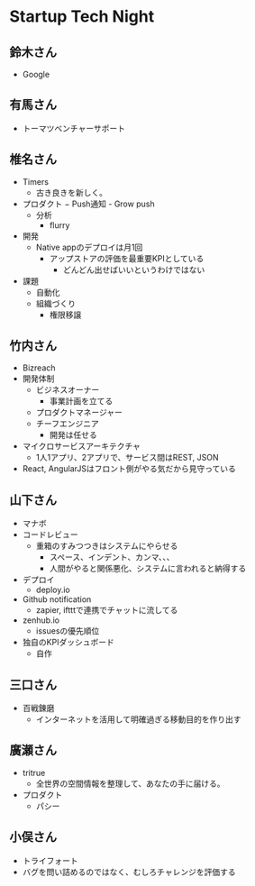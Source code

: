 # Startup Tech Night

## 鈴木さん

- Google

## 有馬さん

- トーマツベンチャーサポート

## 椎名さん

- Timers
    - 古き良きを新しく。
- プロダクト
    − Push通知
        - Grow push
    - 分析
        - flurry
- 開発
    - Native appのデプロイは月1回
        - アップストアの評価を最重要KPIとしている
            - どんどん出せばいいというわけではない
- 課題
    - 自動化
    - 組織づくり
        - 権限移譲

## 竹内さん

- Bizreach
- 開発体制
    - ビジネスオーナー
        - 事業計画を立てる
    - プロダクトマネージャー
    - チーフエンジニア
        - 開発は任せる
- マイクロサービスアーキテクチャ
    - 1人1アプリ、2アプリで、サービス間はREST, JSON
- React, AngularJSはフロント側がやる気だから見守っている

## 山下さん

- マナボ
- コードレビュー
    - 重箱のすみつつきはシステムにやらせる
        - スペース、インデント、カンマ、、、
        - 人間がやると関係悪化、システムに言われると納得する
- デプロイ
    - deploy.io
- Github notification
    - zapier, iftttで連携でチャットに流してる
- zenhub.io
    - issuesの優先順位
- 独自のKPIダッシュボード
    - 自作

## 三口さん

- 百戦錬磨
    - インターネットを活用して明確過ぎる移動目的を作り出す

## 廣瀬さん

- tritrue
    - 全世界の空間情報を整理して、あなたの手に届ける。
- プロダクト
    - パシー

## 小俣さん

- トライフォート
- バグを問い詰めるのではなく、むしろチャレンジを評価する
